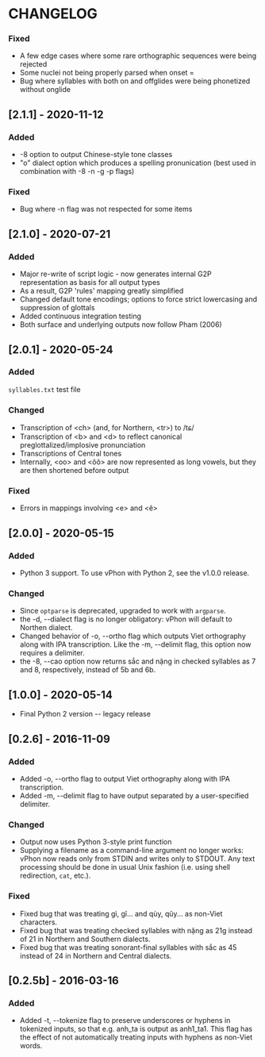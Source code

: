 # CHANGELOG

### Fixed
- A few edge cases where some rare orthographic sequences were being rejected
- Some nuclei not being properly parsed when onset = <gi>
- Bug where syllables with both on and offglides were being phonetized without onglide

## [2.1.1] - 2020-11-12
### Added
- -8 option to output Chinese-style tone classes
- "o" dialect option which produces a spelling pronunication (best used in combination with -8 -n -g -p flags) 

### Fixed
- Bug where -n flag was not respected for some items

## [2.1.0] - 2020-07-21
### Added
- Major re-write of script logic - now generates internal G2P representation as basis for all output types
- As a result, G2P 'rules' mapping greatly simplified
- Changed default tone encodings; options to force strict lowercasing and suppression of glottals
- Added continuous integration testing
- Both surface and underlying outputs now follow Pham (2006)

## [2.0.1] - 2020-05-24
### Added
`syllables.txt` test file

### Changed
- Transcription of \<ch\> (and, for Northern, \<tr\>) to /tɕ/
- Transcription of \<b\> and \<d\> to reflect canonical preglottalized/implosive pronunciation
- Transcriptions of Central tones
- Internally, \<oo\> and \<ôô\> are now represented as long vowels, but they are then shortened before output

### Fixed
- Errors in mappings involving \<e\> and \<ê\>

## [2.0.0] - 2020-05-15
### Added
- Python 3 support. To use vPhon with Python 2, see the v1.0.0 release.

### Changed
- Since `optparse` is deprecated, upgraded to work with `argparse`.
- the -d, --dialect flag is no longer obligatory: vPhon will default to Northen dialect.
- Changed behavior of -o, --ortho flag which outputs Viet orthography along with IPA transcription. Like the -m, --delimit flag, this option now requires a delimiter.
- the -8, --cao option now returns sắc and nặng in checked syllables as 7 and 8, respectively, instead of 5b and 6b.

## [1.0.0] - 2020-05-14
- Final Python 2 version -- legacy release

## [0.2.6] - 2016-11-09
### Added
- Added -o, --ortho flag to output Viet orthography along with IPA transcription.
- Added -m, --delimit flag to have output separated by a user-specified delimiter.

### Changed
- Output now uses Python 3-style print function 
- Supplying a filename as a command-line argument no longer works: vPhon now reads only from STDIN and writes only to STDOUT. Any text processing should be done in usual Unix fashion (i.e. using shell redirection, `cat`, etc.).

### Fixed
- Fixed bug that was treating gì, gĩ... and qùy, qũy...  as non-Viet characters.
- Fixed bug that was treating checked syllables with nặng as 21g instead of 21 in Northern and Southern dialects.
- Fixed bug that was treating sonorant-final syllables with sắc as 45 instead of 24 in Northern and Central dialects.

## [0.2.5b] - 2016-03-16
### Added
- Added -t, --tokenize flag to preserve underscores or hyphens in tokenized inputs, so that e.g. anh_ta is output as anh1_ta1. 
This flag has the effect of not automatically treating inputs with hyphens as non-Viet words.

